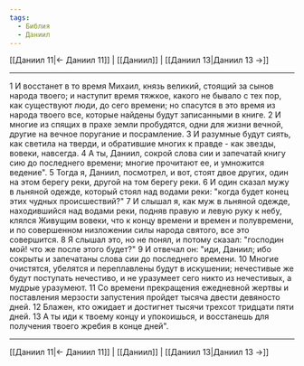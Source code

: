 ```yaml
---
tags:
  - Библия
  - Даниил
---
```

[[Даниил 11|← Даниил 11]] | [[Даниил]] | [[Даниил 13|Даниил 13 →]]

---
1 И восстанет в то время Михаил, князь великий, стоящий за сынов народа твоего; и наступит время тяжкое, какого не бывало с тех пор, как существуют люди, до сего времени; но спасутся в это время из народа твоего все, которые найдены будут записанными в книге.
2 И многие из спящих в прахе земли пробудятся, одни для жизни вечной, другие на вечное поругание и посрамление.
3 И разумные будут сиять, как светила на тверди, и обратившие многих к правде - как звезды, вовеки, навсегда.
4 А ты, Даниил, сокрой слова сии и запечатай книгу сию до последнего времени; многие прочитают ее, и умножится ведение".
5 Тогда я, Даниил, посмотрел, и вот, стоят двое других, один на этом берегу реки, другой на том берегу реки.
6 И один сказал мужу в льняной одежде, который стоял над водами реки: "когда будет конец этих чудных происшествий?"
7 И слышал я, как муж в льняной одежде, находившийся над водами реки, подняв правую и левую руку к небу, клялся Живущим вовеки, что к концу времени и времен и полувремени, и по совершенном низложении силы народа святого, все это совершится.
8 Я слышал это, но не понял, и потому сказал: "господин мой! что же после этого будет?"
9 И отвечал он: "иди, Даниил; ибо сокрыты и запечатаны слова сии до последнего времени.
10 Многие очистятся, убелятся и переплавлены будут в искушении; нечестивые же будут поступать нечестиво, и не уразумеет сего никто из нечестивых, а мудрые уразумеют.
11 Со времени прекращения ежедневной жертвы и поставления мерзости запустения пройдет тысяча двести девяносто дней.
12 Блажен, кто ожидает и достигнет тысячи трехсот тридцати пяти дней.
13 А ты иди к твоему концу и упокоишься, и восстанешь для получения твоего жребия в конце дней".

---
[[Даниил 11|← Даниил 11]] | [[Даниил]] | [[Даниил 13|Даниил 13 →]]